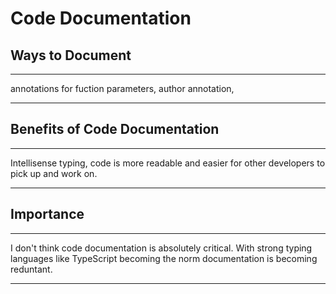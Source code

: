 # Code Documentation

## Ways to Document
---
annotations for fuction parameters, author annotation, 

---

## Benefits of Code Documentation
---
Intellisense typing, code is more readable and easier for other developers to pick up and work on. 

---

## Importance
---
I don't think code documentation is absolutely critical. With strong typing languages like TypeScript becoming the norm documentation is becoming reduntant. 

---